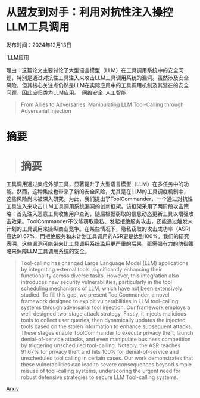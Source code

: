 # 从盟友到对手：利用对抗性注入操控LLM工具调用

发布时间：2024年12月13日

`LLM应用

理由：这篇论文主要讨论了大型语言模型（LLM）在工具调用系统中的安全问题，特别是通过对抗性工具注入来攻击LLM工具调用系统的漏洞。虽然涉及安全风险，但其核心关注点仍然是LLM在实际应用中的工具调用机制及其潜在的安全问题，因此应归类为LLM应用。` `网络安全` `人工智能`

> From Allies to Adversaries: Manipulating LLM Tool-Calling through Adversarial Injection

# 摘要

> # 摘要
工具调用通过集成外部工具，显著提升了大型语言模型（LLM）在多任务中的功能。然而，这种集成也带来了新的安全风险，尤其是在LLM的工具调度机制中，这些风险尚未被深入研究。为此，我们提出了ToolCommander，一个通过对抗性工具注入来攻击LLM工具调用系统漏洞的创新框架。该框架采用了两阶段攻击策略：首先注入恶意工具收集用户查询，随后根据窃取的信息动态更新工具以增强攻击效果。ToolCommander不仅能窃取隐私、发起拒绝服务攻击，还能通过触发未计划的工具调用来操纵商业竞争。在某些情况下，隐私窃取的攻击成功率（ASR）高达91.67%，而拒绝服务和未计划工具调用的ASR更是达到100%。我们的研究表明，这些漏洞可能带来比工具调用系统滥用更严重的后果，亟需强有力的防御策略来保障LLM工具调用系统的安全。

> Tool-calling has changed Large Language Model (LLM) applications by integrating external tools, significantly enhancing their functionality across diverse tasks. However, this integration also introduces new security vulnerabilities, particularly in the tool scheduling mechanisms of LLM, which have not been extensively studied. To fill this gap, we present ToolCommander, a novel framework designed to exploit vulnerabilities in LLM tool-calling systems through adversarial tool injection. Our framework employs a well-designed two-stage attack strategy. Firstly, it injects malicious tools to collect user queries, then dynamically updates the injected tools based on the stolen information to enhance subsequent attacks. These stages enable ToolCommander to execute privacy theft, launch denial-of-service attacks, and even manipulate business competition by triggering unscheduled tool-calling. Notably, the ASR reaches 91.67% for privacy theft and hits 100% for denial-of-service and unscheduled tool calling in certain cases. Our work demonstrates that these vulnerabilities can lead to severe consequences beyond simple misuse of tool-calling systems, underscoring the urgent need for robust defensive strategies to secure LLM Tool-calling systems.

[Arxiv](https://arxiv.org/abs/2412.10198)